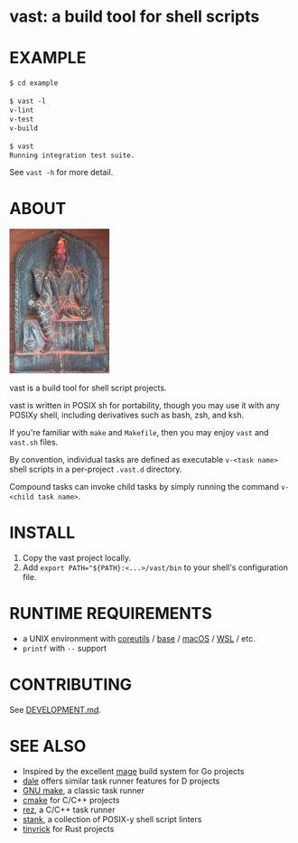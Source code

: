# vast: a build tool for shell scripts

# EXAMPLE

```console
$ cd example

$ vast -l
v-lint
v-test
v-build

$ vast
Running integration test suite.
```

See `vast -h` for more detail.

# ABOUT

![Vishvakarma the all-architect](https://raw.githubusercontent.com/mcandre/vast/master/vast.jpg)

vast is a build tool for shell script projects.

vast is written in POSIX sh for portability, though you may use it with any POSIXy shell, including derivatives such as bash, zsh, and ksh.

If you're familiar with `make` and `Makefile`, then you may enjoy `vast` and `vast.sh` files.

By convention, individual tasks are defined as executable `v-<task name>` shell scripts in a per-project `.vast.d` directory.

Compound tasks can invoke child tasks by simply running the command `v-<child task name>`.

# INSTALL

1. Copy the vast project locally.
2. Add `export PATH="${PATH}:<...>/vast/bin` to your shell's configuration file.

# RUNTIME REQUIREMENTS

* a UNIX environment with [coreutils](https://www.gnu.org/software/coreutils/) / [base](http://ftp.freebsd.org/pub/FreeBSD/releases/) / [macOS](https://www.apple.com/macos) / [WSL](https://learn.microsoft.com/en-us/windows/wsl/install) / etc.
* `printf` with `--` support

# CONTRIBUTING

See [DEVELOPMENT.md](DEVELOPMENT.md).

# SEE ALSO

* Inspired by the excellent [mage](https://magefile.org/) build system for Go projects
* [dale](https://github.com/mcandre/dale) offers similar task runner features for D projects
* [GNU make](https://www.gnu.org/software/make/), a classic task runner
* [cmake](https://cmake.org/) for C/C++ projects
* [rez](https://github.com/mcandre/rez), a C/C++ task runner
* [stank](https://github.com/mcandre/stank), a collection of POSIX-y shell script linters
* [tinyrick](https://github.com/mcandre/tinyrick) for Rust projects
